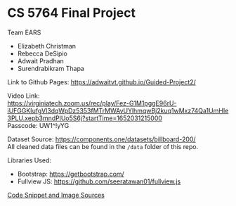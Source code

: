 # CS 5764 Final Project
Team EARS
* Elizabeth Christman
* Rebecca DeSipio
* Adwait Pradhan
* Surendrabikram Thapa

Link to Github Pages: https://adwaitvt.github.io/Guided-Project2/

Video Link:  
https://virginiatech.zoom.us/rec/play/Fez-G1M1pggE96rU-iUFGGKIufgVl3dqWpDz5353fMTrMWAvUYlhmqwBj2kuq1wMxz74Qa1UmHIe3PLU.xepb3mndPlUo5S6j?startTime=1652031215000  
Passcode: UW1^!yYG


Dataset Source: https://components.one/datasets/billboard-200/  
All cleaned data files can be found in the ```/data``` folder of this repo. 

Libraries Used:
* Bootstrap: https://getbootstrap.com/
* Fullview JS: https://github.com/seeratawan01/fullview.js

[Code Snippet and Image Sources](sources.md)


